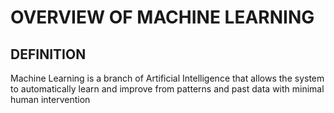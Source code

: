 # OVERVIEW OF MACHINE LEARNING

## DEFINITION
Machine Learning is a branch of Artificial Intelligence
that allows the system to automatically learn and improve from patterns and past data with minimal human intervention
